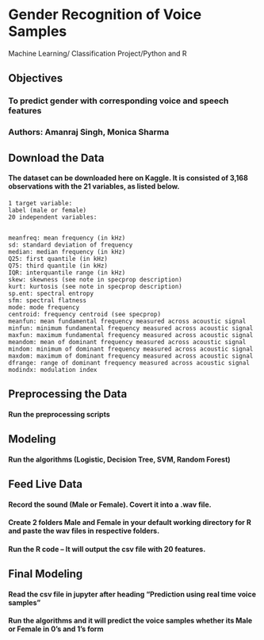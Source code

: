 # Gender Recognition of Voice Samples
Machine Learning/ Classification Project/Python and R
## Objectives
### To predict gender with corresponding voice and speech features
### Authors: Amanraj Singh, Monica Sharma
## Download the Data

#### The dataset can be downloaded here on Kaggle. It is consisted of 3,168 observations with the 21 variables, as listed below.

```
1 target variable:
label (male or female)
20 independent variables:


meanfreq: mean frequency (in kHz)
sd: standard deviation of frequency
median: median frequency (in kHz)
Q25: first quantile (in kHz)
Q75: third quantile (in kHz)
IQR: interquantile range (in kHz)
skew: skewness (see note in specprop description)
kurt: kurtosis (see note in specprop description)
sp.ent: spectral entropy
sfm: spectral flatness
mode: mode frequency
centroid: frequency centroid (see specprop)
meanfun: mean fundamental frequency measured across acoustic signal
minfun: minimum fundamental frequency measured across acoustic signal
maxfun: maximum fundamental frequency measured across acoustic signal
meandom: mean of dominant frequency measured across acoustic signal
mindom: minimum of dominant frequency measured across acoustic signal
maxdom: maximum of dominant frequency measured across acoustic signal
dfrange: range of dominant frequency measured across acoustic signal
modindx: modulation index
```
## Preprocessing the Data

#### Run the preprocessing scripts
## Modeling
#### Run the algorithms (Logistic, Decision Tree, SVM, Random Forest)
## Feed Live Data 

#### Record the sound (Male or Female). Covert it into a .wav file.
#### Create 2 folders Male and Female in your default working directory for R and paste the wav files in respective folders.
#### Run the R code – It will output the csv file with 20 features.
## Final Modeling 

#### Read the csv file in jupyter after heading “Prediction using real time voice samples”
#### Run the algorithms and it will predict the voice samples whether its Male or Female in 0’s and 1’s form
